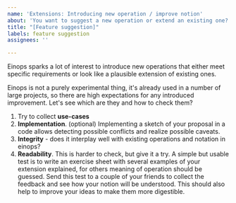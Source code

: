 ```yaml
---
name: 'Extensions: Introducing new operation / improve notion'
about: 'You want to suggest a new operation or extend an existing one? '
title: "[Feature suggestion]"
labels: feature suggestion
assignees: ''

---
```


Einops sparks a lot of interest to introduce new operations that either meet specific requirements or look like a plausible extension of existing ones.

Einops is not a purely experimental thing, it's already used in a number of large projects, so there are high expectations for any introduced improvement. Let's see which are they and how to check them?

1. Try to collect **use-cases**
2. **Implementation**. (optional) Implementing a sketch of your proposal in a code allows detecting possible conflicts and realize possible caveats.
3. **Integrity** - does it interplay well with existing operations and notation in einops?
4. **Readability**. This is harder to check, but give it a try. A simple but usable test is to write an exercise sheet with several examples of your extension explained, for others meaning of operation should be guessed. Send this test to a couple of your friends to collect the feedback and see how your notion will be understood. This should also help to improve your ideas to make them more digestible.
